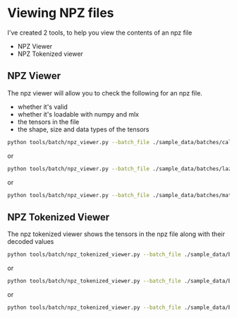 # Viewing NPZ files
I've created 2 tools, to help you view the contents of an npz file

- NPZ Viewer
- NPZ Tokenized viewer

## NPZ Viewer
The npz viewer will allow you to check the following for an npz file.

- whether it's valid
- whether it's loadable with numpy and mlx
- the tensors in the file
- the shape, size and data types of the tensors

```bash
python tools/batch/npz_viewer.py --batch_file ./sample_data/batches/calvin_scale/calvin_batch_0001.npz
```

or

```bash
python tools/batch/npz_viewer.py --batch_file ./sample_data/batches/lazyfox/lazyfox_batch_0001.npz
```

or

```bash
python tools/batch/npz_viewer.py --batch_file ./sample_data/batches/math/math_batch_0001.npz
```

## NPZ Tokenized Viewer
The npz tokenized viewer shows the tensors in the npz file along with their decoded values

```bash
python tools/batch/npz_tokenized_viewer.py --batch_file ./sample_data/batches/calvin_scale/calvin_batch_0001.npz --tokenizer mistralai/Mistral-7B-Instruct-v0.2
```

or

```bash
python tools/batch/npz_tokenized_viewer.py --batch_file ./sample_data/batches/lazyfox/lazyfox_batch_0001.npz --tokenizer lazyfox
```

or

```bash
python tools/batch/npz_tokenized_viewer.py --batch_file ./sample_data/batches/math/math_batch_0001.npz --tokenizer math
```
